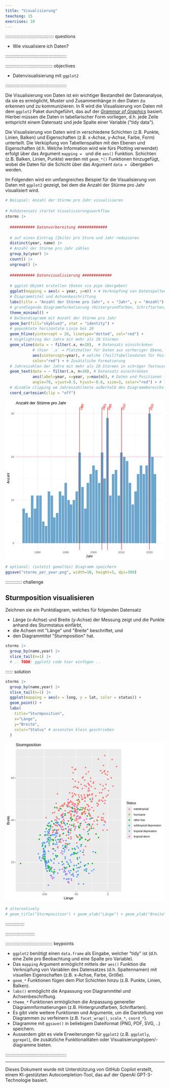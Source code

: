 ```yaml
---
title: "Visualisierung"
teaching: 15
exercises: 10
---
```





:::::::::::::::::::::::::::::::::::::: questions

- Wie visualisiere ich Daten?

::::::::::::::::::::::::::::::::::::::::::::::::

::::::::::::::::::::::::::::::::::::: objectives

- Datenvisualisierung mit `ggplot2`

::::::::::::::::::::::::::::::::::::::::::::::::

Die Visualisierung von Daten ist ein wichtiger Bestandteil der Datenanalyse, da sie es ermöglicht, Muster und Zusammenhänge in den Daten zu erkennen und zu kommunizieren.
In R wird die Visualisierung von Daten mit dem `ggplot2` Paket durchgeführt, das auf der [*Grammar of Graphics*](https://r4ds.had.co.nz/data-visualisation.html) basiert.
Hierbei müssen die Daten in tabellarischer Form vorliegen, d.h. jede Zeile entspricht einem Datensatz und jede Spalte einer Variable ("tidy data").

Die Visualisierung von Daten wird in verschiedene Schichten (z.B. Punkte, Linien, Balken) und Eigenschaften (z.B. x-Achse, y-Achse, Farbe, Form) unterteilt.
Die Verküpfung von Tabellenspalten mit den Ebenen und Eigenschaften (d.h. Welche Information wird wie fürs Plotting verwendet) erfolgt über das Argument `mapping = ` und die `aes()` Funktion.
Schichten (z.B. Balken, Linien, Punkte) werden mit `geom_*()` Funktionen hinzugefügt, wobei die Daten für die Schicht über das Argument `data = ` übergeben werden.

Im Folgenden wird ein umfangreiches Beispiel für die Visualisierung von Daten mit `ggplot2` gezeigt, bei dem die Anzahl der Stürme pro Jahr visualisiert wird.


``` r
# Beispiel: Anzahl der Stürme pro Jahr visualisieren

# Rohdatensatz startet Visualisierungsworkflow
storms |>

  ########### Datenvorbereitung #############

  # auf einen Eintrag (Zeile) pro Sturm und Jahr reduzieren
  distinct(year, name) |>
  # Anzahl der Stürme pro Jahr zählen
  group_by(year) |>
  count() |>
  ungroup() |>

  ########### Datenvisualisierung #############

  # ggplot-Objekt erstellen (Daten via pipe übergeben)
  ggplot(mapping = aes(x = year, y=n)) + # Verknüpfung von Datenspalten (year, n) und Achsen (x,y)
  # Diagrammtitel und Achsenbeschriftung
  labs(title = "Anzahl der Stürme pro Jahr", x = "Jahr", y = "Anzahl") +
  # grundlegende Diagrammformatierung (Hintergrundfarben, Schriftarten, ...)
  theme_minimal() +
  # Balkendiagramm mit Anzahl der Stürme pro Jahr
  geom_bar(fill="skyblue3", stat = "identity") +
  # gepunktete horizontale Linie bei 20
  geom_hline(yintercept = 20, linetype="dotted", col="red") +
  # Highlighting der Jahre mit mehr als 20 Stürmen
  geom_vline(data = ~ filter(.x, n>20),  # Datensatz einschränken
            # (hier `.x` = Platzhalter für Daten aus vorheriger Ebene, d.h. `storms`)
            aes(xintercept=year), # welche (Teil)Tabellendaten für Position zu verwenden
            color="red") + # Zusätzliche Formatierung
  # Jahreszahlen der Jahre mit mehr als 20 Stürmen in schräger Textausrichtung
  geom_text(data = ~ filter(.x, n>20), # Datensatz einschränken
            aes(label=year, x=year, y=max(n)), # Daten und Positionen festlegen
            angle=70, vjust=0.5, hjust=-0.6, size=3, color="red") + # Textformatierung
  # disable clipping um Jahreszahltexte außerhalb des Diagrammbereichs anzuzeigen
  coord_cartesian(clip = "off")
```

<img src="fig/Visualisierung-rendered-ggplot2-examples-1.png" style="display: block; margin: auto;" />


``` r
# optional: (zuletzt gemaltes) Diagramm speichern
ggsave("storms_per_year.png", width=10, height=5, dpi=300)
```



::::::::::::: challenge

## Sturmposition visualisieren

Zeichnen sie ein Punktdiagram, welches für folgenden Datensatz 

- Länge (x-Achse) und Breite (y-Achse) der Messung zeigt und die Punkte anhand des Sturmstatus einfärbt,
- die Achsen mit "Länge" und "Breite" beschriftet, und
- den Diagrammtitel "Sturmposition" hat.



``` r
storms |> 
  group_by(name,year) |> 
  slice_tail(n=1) |> 
  # .. TODO: ggplot2 code hier einfügen ..
```


:::::: solution


``` r
storms |> 
  group_by(name,year) |> 
  slice_tail(n=1) |> 
  ggplot(mapping = aes(x = long, y = lat, color = status)) +
  geom_point() +
  labs(
    title="Sturmposition",
    x="Länge",
    y="Breite",
    color="Status" # ansonsten klein geschrieben
  )
```

<img src="fig/Visualisierung-rendered-ggplot2-exercises-solution-1.png" style="display: block; margin: auto;" />

``` r
# alternatively
# geom_title("Sturmposition") + geom_xlab("Länge") + geom_ylab("Breite") + geom_color("Status")
```

:::::::::::::::

:::::::::::::::::::::::



::::::::::::::::::::::::::::::::::::: keypoints

- `ggplot2` benötigt einen `data.frame` als Eingabe, welcher "tidy" ist (d.h. eine Zeile pro Beobachtung und eine Spalte pro Variable).
- Das `mapping` Argument ermöglicht mittels der `aes()` Funktion die Verknüpfung von Variablen des Datensatzes (d.h. Spaltennamen) mit visuellen Eigenschaften (z.B. x-Achse, Farbe, Größe).
- `geom_*` Funktionen fügen dem Plot Schichten hinzu (z.B. Punkte, Linien, Balken).
- `labs()` ermöglicht die Anpassung von Diagrammtitel und Achsenbeschriftung.
- `theme_*` Funktionen ermöglichen die Anpassung genereller Diagrammformatierungen (z.B. Hintergrundfarben, Schriftarten).
- Es gibt viele weitere Funktionen und Argumente, um die Darstellung von Diagrammen zu verfeinern (z.B. `facet_wrap()`, `scale_*`, `coord_*`).
- Diagramme mit `ggsave()` in beliebigem Dateiformat (PNG, PDF, SVG, ..) speichern.
- Ausserdem gibt es viele Erweiterungen für `ggplot2` (z.B. `ggplotly`, `ggrepel`), die zusätzliche Funktionalitäten oder Visualisierungstypen/-diagramme bieten.

::::::::::::::::::::::::::::::::::::::::::::::::

-----------------------------------------------

Dieses Dokument wurde mit Unterstützung von GitHub Copilot erstellt, einem KI-gestützten Autocompletion-Tool, das auf der OpenAI GPT-3-Technologie basiert.

